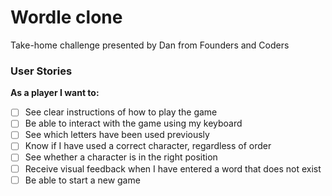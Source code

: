 # Wordle clone

Take-home challenge presented by Dan from Founders and Coders

### User Stories

**As a player I want to:**

- [ ] See clear instructions of how to play the game
- [ ] Be able to interact with the game using my keyboard
- [ ] See which letters have been used previously
- [ ] Know if I have used a correct character, regardless of order
- [ ] See whether a character is in the right position
- [ ] Receive visual feedback when I have entered a word that does not exist
- [ ] Be able to start a new game
